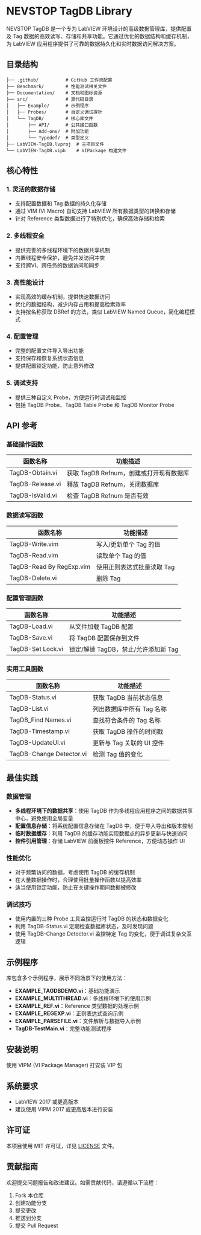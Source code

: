 # NEVSTOP TagDB Library

NEVSTOP TagDB 是一个专为 LabVIEW 环境设计的高级数据管理库，提供配置及 Tag 数据的高效读写、存储和共享功能。它通过优化的数据结构和缓存机制，为 LabVIEW 应用程序提供了可靠的数据持久化和实时数据访问解决方案。

## 目录结构

```
├── .github/          # GitHub 工作流配置
├── Benchmark/        # 性能测试相关文件
├── Documentation/    # 文档和图标资源
├── src/              # 源代码目录
│   ├── Example/      # 示例程序
│   ├── Probes/       # 自定义调试探针
│   └── TagDB/        # 核心库文件
│       ├── API/      # 公共接口函数
│       ├── Add-ons/  # 附加功能
│       └── Typedef/  # 类型定义
├── LabVIEW-TagDB.lvproj  # 主项目文件
└── LabVIEW-TagDB.vipb    # VIPackage 构建文件
```

## 核心特性

### 1. 灵活的数据存储
- 支持配置数据和 Tag 数据的持久化存储
- 通过 VIM (VI Macro) 自动支持 LabVIEW 所有数据类型的转换和存储
- 针对 Reference 类型数据进行了特别优化，确保高效存储和检索

### 2. 多线程安全
- 提供完善的多线程环境下的数据共享机制
- 内置线程安全保护，避免并发访问冲突
- 支持跨VI、跨任务的数据访问和同步

### 3. 高性能设计
- 实现高效的缓存机制，提供快速数据访问
- 优化的数据结构，减少内存占用和提高检索效率
- 支持按名称获取 DBRef 的方法，类似 LabVIEW Named Queue，简化编程模式

### 4. 配置管理
- 完整的配置文件导入导出功能
- 支持保存和恢复系统状态信息
- 提供配置锁定功能，防止意外修改

### 5. 调试支持
- 提供三种自定义 Probe，方便运行时调试和监控
- 包括 TagDB Probe、TagDB Table Probe 和 TagDB Monitor Probe

## API 参考

### 基础操作函数

| 函数名称 | 功能描述 |
|---------|---------|
| TagDB-Obtain.vi | 获取 TagDB Refnum，创建或打开现有数据库 |
| TagDB-Release.vi | 释放 TagDB Refnum，关闭数据库 |
| TagDB-IsValid.vi | 检查 TagDB Refnum 是否有效 |

### 数据读写函数

| 函数名称 | 功能描述 |
|---------|---------|
| TagDB-Write.vim | 写入/更新单个 Tag 的值 |
| TagDB-Read.vim | 读取单个 Tag 的值 |
| TagDB-Read By RegExp.vim | 使用正则表达式批量读取 Tag |
| TagDB-Delete.vi | 删除 Tag |

### 配置管理函数

| 函数名称 | 功能描述 |
|---------|---------|
| TagDB-Load.vi | 从文件加载 TagDB 配置 |
| TagDB-Save.vi | 将 TagDB 配置保存到文件 |
| TagDB-Set Lock.vi | 锁定/解锁 TagDB，禁止/允许添加新 Tag |

### 实用工具函数

| 函数名称 | 功能描述 |
|---------|---------|
| TagDB-Status.vi | 获取 TagDB 当前状态信息 |
| TagDB-List.vi | 列出数据库中所有 Tag 名称 |
| TagDB_Find Names.vi | 查找符合条件的 Tag 名称 |
| TagDB-Timestamp.vi | 获取 TagDB 操作的时间戳 |
| TagDB-UpdateUI.vi | 更新与 Tag 关联的 UI 控件 |
| TagDB-Change Detector.vi | 检测 Tag 值的变化 |

## 最佳实践

### 数据管理
- **多线程环境下的数据共享**：使用 TagDB 作为多线程应用程序之间的数据共享中心，避免使用全局变量
- **配置信息存储**：将系统配置信息存储在 TagDB 中，便于导入导出和版本控制
- **临时数据缓存**：利用 TagDB 的缓存功能实现数据点的异步更新与快速访问
- **控件引用管理**：存储 LabVIEW 前面板控件 Reference，方便动态操作 UI

### 性能优化
- 对于频繁访问的数据，考虑使用 TagDB 的缓存机制
- 在大量数据操作时，合理使用批量操作函数以提高效率
- 适当使用锁定功能，防止在关键操作期间数据被修改

### 调试技巧
- 使用内置的三种 Probe 工具监控运行时 TagDB 的状态和数据变化
- 利用 TagDB-Status.vi 定期检查数据库状态，及时发现问题
- 使用 TagDB-Change Detector.vi 监控特定 Tag 的变化，便于调试复杂交互逻辑

## 示例程序

库包含多个示例程序，展示不同场景下的使用方法：

- **EXAMPLE_TAGDBDEMO.vi**：基础功能演示
- **EXAMPLE_MULTITHREAD.vi**：多线程环境下的使用示例
- **EXAMPLE_REF.vi**：Reference 类型数据的处理示例
- **EXAMPLE_REGEXP.vi**：正则表达式查询示例
- **EXAMPLE_PARSEFILE.vi**：文件解析与数据导入示例
- **TagDB-TestMain.vi**：完整功能测试程序

## 安装说明

使用 VIPM (VI Package Manager) 打安装 VIP 包

## 系统要求

- LabVIEW 2017 或更高版本
- 建议使用 VIPM 2017 或更高版本进行安装

## 许可证

本项目使用 MIT 许可证，详见 [LICENSE](LICENSE) 文件。

## 贡献指南

欢迎提交问题报告和改进建议。如需贡献代码，请遵循以下流程：
1. Fork 本仓库
2. 创建功能分支
3. 提交更改
4. 推送到分支
5. 提交 Pull Request



